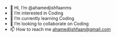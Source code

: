 - 👋 Hi, I’m @ahamedjishfaanms
- 👀 I’m interested in Coding
- 🌱 I’m currently learning Coding
- 💞️ I’m looking to collaborate on Coding
- 📫 How to reach me ahamedjishfaan@gmail.com

<!---
ahamedjishfaanms/ahamedjishfaanms is a ✨ special ✨ repository because its `README.md` (this file) appears on your GitHub profile.
You can click the Preview link to take a look at your changes.
--->
